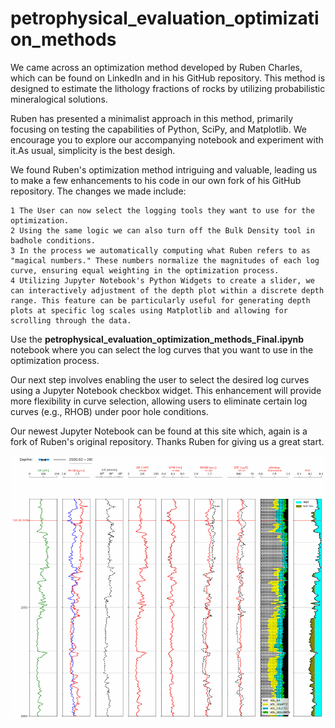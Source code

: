 # petrophysical_evaluation_optimization_methods

We came across an optimization method developed by Ruben Charles, which can be found on LinkedIn and in his GitHub repository. This method is designed to estimate the lithology fractions of rocks by utilizing probabilistic mineralogical solutions.

Ruben has presented a minimalist approach in this method, primarily focusing on testing the capabilities of Python, SciPy, and Matplotlib. We encourage you to explore our accompanying notebook and experiment with it.As usual, simplicity is the best desigh.

We found Ruben's optimization method intriguing and valuable, leading us to make a few enhancements to his code in our own fork of his GitHub repository. The changes we made include:


    1 The User can now select the logging tools they want to use for the optimization.
    2 Using the same logic we can also turn off the Bulk Density tool in badhole conditions.
    3 In the process we automatically computing what Ruben refers to as "magical numbers." These numbers normalize the magnitudes of each log curve, ensuring equal weighting in the optimization process.
    4 Utilizing Jupyter Notebook's Python Widgets to create a slider, we can interactively adjustment of the depth plot within a discrete depth range. This feature can be particularly useful for generating depth plots at specific log scales using Matplotlib and allowing for scrolling through the data. 
 

Use the **petrophysical_evaluation_optimization_methods_Final.ipynb** notebook where you can select the log curves that you want to use in the optimization process. 

Our next step involves enabling the user to select the desired log curves using a Jupyter Notebook checkbox widget. This enhancement will provide more flexibility in curve selection, allowing users to eliminate certain log curves (e.g., RHOB) under poor hole conditions.

Our newest Jupyter Notebook can be found at this site which, again is a fork of Ruben's original repository. Thanks Ruben for giving us a great start.

![Depth_Plot_Image](Ruben_Interactive2.gif)
